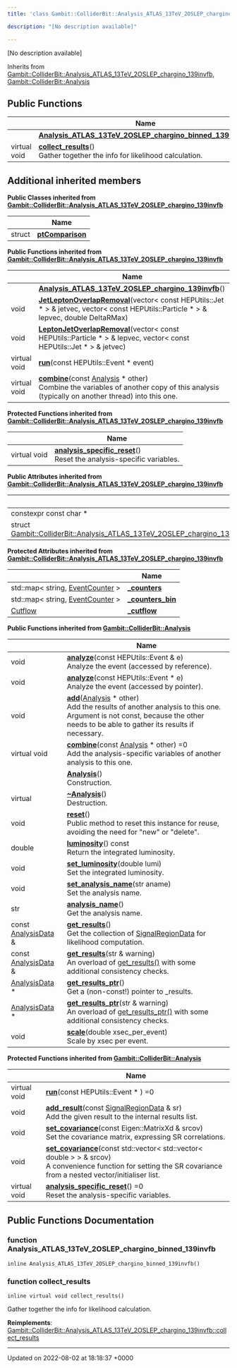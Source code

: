 ```yaml
---
title: 'class Gambit::ColliderBit::Analysis_ATLAS_13TeV_2OSLEP_chargino_binned_139invfb'

description: "[No description available]"

---
```









[No description available]

Inherits from [Gambit::ColliderBit::Analysis_ATLAS_13TeV_2OSLEP_chargino_139invfb](/documentation/code/gambit_sphinx/classes/classgambit_1_1colliderbit_1_1analysis__atlas__13tev__2oslep__chargino__139invfb/), [Gambit::ColliderBit::Analysis](/documentation/code/gambit_sphinx/classes/classgambit_1_1colliderbit_1_1analysis/)

## Public Functions

|                | Name           |
| -------------- | -------------- |
| | **[Analysis_ATLAS_13TeV_2OSLEP_chargino_binned_139invfb](/documentation/code/gambit_sphinx/classes/classgambit_1_1colliderbit_1_1analysis__atlas__13tev__2oslep__chargino__binned__139invfb/#function-analysis-atlas-13tev-2oslep-chargino-binned-139invfb)**() |
| virtual void | **[collect_results](/documentation/code/gambit_sphinx/classes/classgambit_1_1colliderbit_1_1analysis__atlas__13tev__2oslep__chargino__binned__139invfb/#function-collect-results)**()<br>Gather together the info for likelihood calculation.  |

## Additional inherited members

**Public Classes inherited from [Gambit::ColliderBit::Analysis_ATLAS_13TeV_2OSLEP_chargino_139invfb](/documentation/code/gambit_sphinx/classes/classgambit_1_1colliderbit_1_1analysis__atlas__13tev__2oslep__chargino__139invfb/)**

|                | Name           |
| -------------- | -------------- |
| struct | **[ptComparison](/documentation/code/gambit_sphinx/classes/structgambit_1_1colliderbit_1_1analysis__atlas__13tev__2oslep__chargino__139invfb_1_1ptcomparison/)**  |

**Public Functions inherited from [Gambit::ColliderBit::Analysis_ATLAS_13TeV_2OSLEP_chargino_139invfb](/documentation/code/gambit_sphinx/classes/classgambit_1_1colliderbit_1_1analysis__atlas__13tev__2oslep__chargino__139invfb/)**

|                | Name           |
| -------------- | -------------- |
| | **[Analysis_ATLAS_13TeV_2OSLEP_chargino_139invfb](/documentation/code/gambit_sphinx/classes/classgambit_1_1colliderbit_1_1analysis__atlas__13tev__2oslep__chargino__139invfb/#function-analysis-atlas-13tev-2oslep-chargino-139invfb)**() |
| void | **[JetLeptonOverlapRemoval](/documentation/code/gambit_sphinx/classes/classgambit_1_1colliderbit_1_1analysis__atlas__13tev__2oslep__chargino__139invfb/#function-jetleptonoverlapremoval)**(vector< const HEPUtils::Jet * > & jetvec, vector< const HEPUtils::Particle * > & lepvec, double DeltaRMax) |
| void | **[LeptonJetOverlapRemoval](/documentation/code/gambit_sphinx/classes/classgambit_1_1colliderbit_1_1analysis__atlas__13tev__2oslep__chargino__139invfb/#function-leptonjetoverlapremoval)**(vector< const HEPUtils::Particle * > & lepvec, vector< const HEPUtils::Jet * > & jetvec) |
| virtual void | **[run](/documentation/code/gambit_sphinx/classes/classgambit_1_1colliderbit_1_1analysis__atlas__13tev__2oslep__chargino__139invfb/#function-run)**(const HEPUtils::Event * event) |
| virtual void | **[combine](/documentation/code/gambit_sphinx/classes/classgambit_1_1colliderbit_1_1analysis__atlas__13tev__2oslep__chargino__139invfb/#function-combine)**(const [Analysis](/documentation/code/gambit_sphinx/classes/classgambit_1_1colliderbit_1_1analysis/) * other)<br>Combine the variables of another copy of this analysis (typically on another thread) into this one.  |

**Protected Functions inherited from [Gambit::ColliderBit::Analysis_ATLAS_13TeV_2OSLEP_chargino_139invfb](/documentation/code/gambit_sphinx/classes/classgambit_1_1colliderbit_1_1analysis__atlas__13tev__2oslep__chargino__139invfb/)**

|                | Name           |
| -------------- | -------------- |
| virtual void | **[analysis_specific_reset](/documentation/code/gambit_sphinx/classes/classgambit_1_1colliderbit_1_1analysis__atlas__13tev__2oslep__chargino__139invfb/#function-analysis-specific-reset)**()<br>Reset the analysis-specific variables.  |

**Public Attributes inherited from [Gambit::ColliderBit::Analysis_ATLAS_13TeV_2OSLEP_chargino_139invfb](/documentation/code/gambit_sphinx/classes/classgambit_1_1colliderbit_1_1analysis__atlas__13tev__2oslep__chargino__139invfb/)**

|                | Name           |
| -------------- | -------------- |
| constexpr const char * | **[detector](/documentation/code/gambit_sphinx/classes/classgambit_1_1colliderbit_1_1analysis__atlas__13tev__2oslep__chargino__139invfb/#variable-detector)**  |
| struct [Gambit::ColliderBit::Analysis_ATLAS_13TeV_2OSLEP_chargino_139invfb::ptComparison](/documentation/code/gambit_sphinx/classes/structgambit_1_1colliderbit_1_1analysis__atlas__13tev__2oslep__chargino__139invfb_1_1ptcomparison/) | **[comparePt](/documentation/code/gambit_sphinx/classes/classgambit_1_1colliderbit_1_1analysis__atlas__13tev__2oslep__chargino__139invfb/#variable-comparept)**  |

**Protected Attributes inherited from [Gambit::ColliderBit::Analysis_ATLAS_13TeV_2OSLEP_chargino_139invfb](/documentation/code/gambit_sphinx/classes/classgambit_1_1colliderbit_1_1analysis__atlas__13tev__2oslep__chargino__139invfb/)**

|                | Name           |
| -------------- | -------------- |
| std::map< string, [EventCounter](/documentation/code/gambit_sphinx/classes/classgambit_1_1colliderbit_1_1eventcounter/) > | **[_counters](/documentation/code/gambit_sphinx/classes/classgambit_1_1colliderbit_1_1analysis__atlas__13tev__2oslep__chargino__139invfb/#variable--counters)**  |
| std::map< string, [EventCounter](/documentation/code/gambit_sphinx/classes/classgambit_1_1colliderbit_1_1eventcounter/) > | **[_counters_bin](/documentation/code/gambit_sphinx/classes/classgambit_1_1colliderbit_1_1analysis__atlas__13tev__2oslep__chargino__139invfb/#variable--counters-bin)**  |
| [Cutflow](/documentation/code/gambit_sphinx/classes/structgambit_1_1colliderbit_1_1cutflow/) | **[_cutflow](/documentation/code/gambit_sphinx/classes/classgambit_1_1colliderbit_1_1analysis__atlas__13tev__2oslep__chargino__139invfb/#variable--cutflow)**  |

**Public Functions inherited from [Gambit::ColliderBit::Analysis](/documentation/code/gambit_sphinx/classes/classgambit_1_1colliderbit_1_1analysis/)**

|                | Name           |
| -------------- | -------------- |
| void | **[analyze](/documentation/code/gambit_sphinx/classes/classgambit_1_1colliderbit_1_1analysis/#function-analyze)**(const HEPUtils::Event & e)<br>Analyze the event (accessed by reference).  |
| void | **[analyze](/documentation/code/gambit_sphinx/classes/classgambit_1_1colliderbit_1_1analysis/#function-analyze)**(const HEPUtils::Event * e)<br>Analyze the event (accessed by pointer).  |
| void | **[add](/documentation/code/gambit_sphinx/classes/classgambit_1_1colliderbit_1_1analysis/#function-add)**([Analysis](/documentation/code/gambit_sphinx/classes/classgambit_1_1colliderbit_1_1analysis/) * other)<br>Add the results of another analysis to this one. Argument is not const, because the other needs to be able to gather its results if necessary.  |
| virtual void | **[combine](/documentation/code/gambit_sphinx/classes/classgambit_1_1colliderbit_1_1analysis/#function-combine)**(const [Analysis](/documentation/code/gambit_sphinx/classes/classgambit_1_1colliderbit_1_1analysis/) * other) =0<br>Add the analysis-specific variables of another analysis to this one.  |
| | **[Analysis](/documentation/code/gambit_sphinx/classes/classgambit_1_1colliderbit_1_1analysis/#function-analysis)**()<br>Construction.  |
| virtual | **[~Analysis](/documentation/code/gambit_sphinx/classes/classgambit_1_1colliderbit_1_1analysis/#function-~analysis)**()<br>Destruction.  |
| void | **[reset](/documentation/code/gambit_sphinx/classes/classgambit_1_1colliderbit_1_1analysis/#function-reset)**()<br>Public method to reset this instance for reuse, avoiding the need for "new" or "delete".  |
| double | **[luminosity](/documentation/code/gambit_sphinx/classes/classgambit_1_1colliderbit_1_1analysis/#function-luminosity)**() const<br>Return the integrated luminosity.  |
| void | **[set_luminosity](/documentation/code/gambit_sphinx/classes/classgambit_1_1colliderbit_1_1analysis/#function-set-luminosity)**(double lumi)<br>Set the integrated luminosity.  |
| void | **[set_analysis_name](/documentation/code/gambit_sphinx/classes/classgambit_1_1colliderbit_1_1analysis/#function-set-analysis-name)**(str aname)<br>Set the analysis name.  |
| str | **[analysis_name](/documentation/code/gambit_sphinx/classes/classgambit_1_1colliderbit_1_1analysis/#function-analysis-name)**()<br>Get the analysis name.  |
| const [AnalysisData](/documentation/code/gambit_sphinx/classes/structgambit_1_1colliderbit_1_1analysisdata/) & | **[get_results](/documentation/code/gambit_sphinx/classes/classgambit_1_1colliderbit_1_1analysis/#function-get-results)**()<br>Get the collection of [SignalRegionData]() for likelihood computation.  |
| const [AnalysisData](/documentation/code/gambit_sphinx/classes/structgambit_1_1colliderbit_1_1analysisdata/) & | **[get_results](/documentation/code/gambit_sphinx/classes/classgambit_1_1colliderbit_1_1analysis/#function-get-results)**(str & warning)<br>An overload of [get_results()](/documentation/code/gambit_sphinx/classes/classgambit_1_1colliderbit_1_1analysis/#function-get-results) with some additional consistency checks.  |
| [AnalysisData](/documentation/code/gambit_sphinx/classes/structgambit_1_1colliderbit_1_1analysisdata/) * | **[get_results_ptr](/documentation/code/gambit_sphinx/classes/classgambit_1_1colliderbit_1_1analysis/#function-get-results-ptr)**()<br>Get a (non-const!) pointer to _results.  |
| [AnalysisData](/documentation/code/gambit_sphinx/classes/structgambit_1_1colliderbit_1_1analysisdata/) * | **[get_results_ptr](/documentation/code/gambit_sphinx/classes/classgambit_1_1colliderbit_1_1analysis/#function-get-results-ptr)**(str & warning)<br>An overload of [get_results_ptr()](/documentation/code/gambit_sphinx/classes/classgambit_1_1colliderbit_1_1analysis/#function-get-results-ptr) with some additional consistency checks.  |
| void | **[scale](/documentation/code/gambit_sphinx/classes/classgambit_1_1colliderbit_1_1analysis/#function-scale)**(double xsec_per_event)<br>Scale by xsec per event.  |

**Protected Functions inherited from [Gambit::ColliderBit::Analysis](/documentation/code/gambit_sphinx/classes/classgambit_1_1colliderbit_1_1analysis/)**

|                | Name           |
| -------------- | -------------- |
| virtual void | **[run](/documentation/code/gambit_sphinx/classes/classgambit_1_1colliderbit_1_1analysis/#function-run)**(const HEPUtils::Event * ) =0 |
| void | **[add_result](/documentation/code/gambit_sphinx/classes/classgambit_1_1colliderbit_1_1analysis/#function-add-result)**(const [SignalRegionData](/documentation/code/gambit_sphinx/classes/structgambit_1_1colliderbit_1_1signalregiondata/) & sr)<br>Add the given result to the internal results list.  |
| void | **[set_covariance](/documentation/code/gambit_sphinx/classes/classgambit_1_1colliderbit_1_1analysis/#function-set-covariance)**(const Eigen::MatrixXd & srcov)<br>Set the covariance matrix, expressing SR correlations.  |
| void | **[set_covariance](/documentation/code/gambit_sphinx/classes/classgambit_1_1colliderbit_1_1analysis/#function-set-covariance)**(const std::vector< std::vector< double > > & srcov)<br>A convenience function for setting the SR covariance from a nested vector/initialiser list.  |
| virtual void | **[analysis_specific_reset](/documentation/code/gambit_sphinx/classes/classgambit_1_1colliderbit_1_1analysis/#function-analysis-specific-reset)**() =0<br>Reset the analysis-specific variables.  |


## Public Functions Documentation

### function Analysis_ATLAS_13TeV_2OSLEP_chargino_binned_139invfb

```
inline Analysis_ATLAS_13TeV_2OSLEP_chargino_binned_139invfb()
```


### function collect_results

```
inline virtual void collect_results()
```

Gather together the info for likelihood calculation. 

**Reimplements**: [Gambit::ColliderBit::Analysis_ATLAS_13TeV_2OSLEP_chargino_139invfb::collect_results](/documentation/code/gambit_sphinx/classes/classgambit_1_1colliderbit_1_1analysis__atlas__13tev__2oslep__chargino__139invfb/#function-collect-results)


-------------------------------

Updated on 2022-08-02 at 18:18:37 +0000